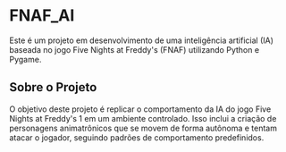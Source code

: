 # FNAF_AI

Este é um projeto em desenvolvimento de uma inteligência artificial (IA) baseada no jogo Five Nights at Freddy's (FNAF) utilizando Python e Pygame.

## Sobre o Projeto
O objetivo deste projeto é replicar o comportamento da IA do jogo Five Nights at Freddy's 1 em um ambiente controlado. Isso inclui a criação de personagens animatrônicos que se movem de forma autônoma e tentam atacar o jogador, seguindo padrões de comportamento predefinidos.

